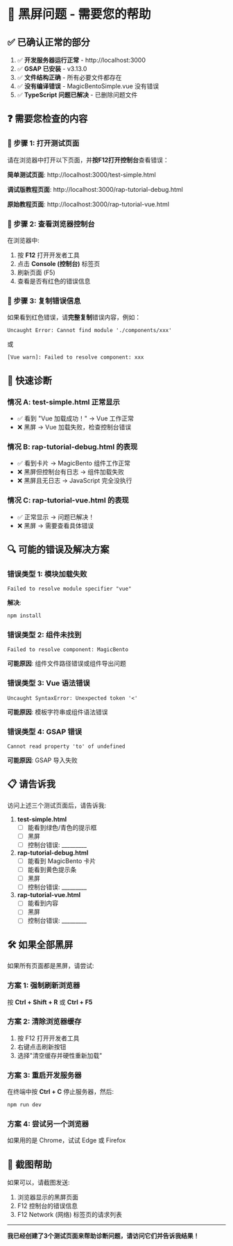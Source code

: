 # 🚨 黑屏问题 - 需要您的帮助

## ✅ 已确认正常的部分

1. ✅ **开发服务器运行正常** - http://localhost:3000
2. ✅ **GSAP 已安装** - v3.13.0
3. ✅ **文件结构正确** - 所有必要文件都存在
4. ✅ **没有编译错误** - MagicBentoSimple.vue 没有错误
5. ✅ **TypeScript 问题已解决** - 已删除问题文件

## ❓ 需要您检查的内容

### 📍 步骤 1: 打开测试页面
请在浏览器中打开以下页面，并**按F12打开控制台**查看错误：

**简单测试页面**:
http://localhost:3000/test-simple.html

**调试版教程页面**:
http://localhost:3000/rap-tutorial-debug.html

**原始教程页面**:
http://localhost:3000/rap-tutorial-vue.html

### 📍 步骤 2: 查看浏览器控制台

在浏览器中:
1. 按 **F12** 打开开发者工具
2. 点击 **Console (控制台)** 标签页
3. 刷新页面 (F5)
4. 查看是否有红色的错误信息

### 📍 步骤 3: 复制错误信息

如果看到红色错误，请**完整复制**错误内容，例如：
```
Uncaught Error: Cannot find module './components/xxx'
```
或
```
[Vue warn]: Failed to resolve component: xxx
```

## 🎯 快速诊断

### 情况 A: test-simple.html 正常显示
- ✅ 看到 "Vue 加载成功！" → Vue 工作正常
- ❌ 黑屏 → Vue 加载失败，检查控制台错误

### 情况 B: rap-tutorial-debug.html 的表现
- ✅ 看到卡片 → MagicBento 组件工作正常
- ❌ 黑屏但控制台有日志 → 组件加载失败
- ❌ 黑屏且无日志 → JavaScript 完全没执行

### 情况 C: rap-tutorial-vue.html 的表现
- ✅ 正常显示 → 问题已解决！
- ❌ 黑屏 → 需要查看具体错误

## 🔍 可能的错误及解决方案

### 错误类型 1: 模块加载失败
```
Failed to resolve module specifier "vue"
```
**解决**: 
```powershell
npm install
```

### 错误类型 2: 组件未找到
```
Failed to resolve component: MagicBento
```
**可能原因**: 组件文件路径错误或组件导出问题

### 错误类型 3: Vue 语法错误
```
Uncaught SyntaxError: Unexpected token '<'
```
**可能原因**: 模板字符串或组件语法错误

### 错误类型 4: GSAP 错误
```
Cannot read property 'to' of undefined
```
**可能原因**: GSAP 导入失败

## 📋 请告诉我

访问上述三个测试页面后，请告诉我:

1. **test-simple.html** 
   - [ ] 能看到绿色/青色的提示框
   - [ ] 黑屏
   - [ ] 控制台错误: _________

2. **rap-tutorial-debug.html**
   - [ ] 能看到 MagicBento 卡片
   - [ ] 能看到黄色提示条
   - [ ] 黑屏
   - [ ] 控制台错误: _________

3. **rap-tutorial-vue.html**
   - [ ] 能看到内容
   - [ ] 黑屏
   - [ ] 控制台错误: _________

## 🛠️ 如果全部黑屏

如果所有页面都是黑屏，请尝试:

### 方案 1: 强制刷新浏览器
按 **Ctrl + Shift + R** 或 **Ctrl + F5**

### 方案 2: 清除浏览器缓存
1. 按 F12 打开开发者工具
2. 右键点击刷新按钮
3. 选择"清空缓存并硬性重新加载"

### 方案 3: 重启开发服务器
在终端中按 **Ctrl + C** 停止服务器，然后:
```powershell
npm run dev
```

### 方案 4: 尝试另一个浏览器
如果用的是 Chrome，试试 Edge 或 Firefox

## 📸 截图帮助

如果可以，请截图发送:
1. 浏览器显示的黑屏页面
2. F12 控制台的错误信息
3. F12 Network (网络) 标签页的请求列表

---

**我已经创建了3个测试页面来帮助诊断问题，请访问它们并告诉我结果！**
